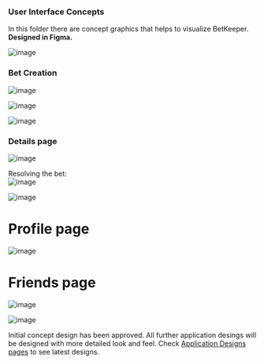 ### User Interface Concepts

In this folder there are concept graphics that helps to visualize BetKeeper.  
**Designed in Figma.**

![image](./01_main_page.jpg)

### Bet Creation

![image](./02_bet_create_01.jpg)

![image](./02_bet_create_02.jpg)

![image](./02_bet_create_03.jpg)

### Details page

![image](./03_bet_details.jpg)


Resolving the bet:  
![image](./04_bet_resolve.jpg)


![image](./05_bet_details_resolved.jpg)

# Profile page

![image](./06_profile.jpg)

# Friends page

![image](./07_friends.jpg)

![image](./07_users.jpg)


Initial concept design has been approved. All further application desings will be designed with more detailed look and feel.
Check [Application Designs pages](../05_app_designs/readme.md) to see latest designs.